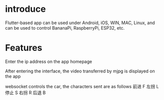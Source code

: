 # introduce

Flutter-based app can be used under Android, iOS, WIN, MAC, Linux, and can be used to control BananaPi, RaspberryPi, ESP32, etc.

# Features

Enter the ip address on the app homepage

After entering the interface, the video transferred by mjpg is displayed on the app

websocket controls the car, the characters sent are as follows
前进  F
左拐  L
停止  S
右拐  R
后退  B